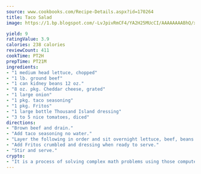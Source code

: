 ```yaml
---
source: www.cookbooks.com/Recipe-Details.aspx?id=170264
title: Taco Salad
image: https://1.bp.blogspot.com/-LvJpivRmCF4/YA2H25MUcCI/AAAAAAAABhQ/xgndXuMf7Zopp5S4RExCblnSp5YGujfSQCLcBGAsYHQ/s320/8.png

yield: 9
ratingValue: 3.9
calories: 238 calories
reviewCount: 411
cookTime: PT2H
prepTime: PT21M
ingredients:
- "1 medium head lettuce, chopped"
- "1 lb. ground beef"
- "1 can kidney beans 12 oz."
- "8 oz. pkg. Cheddar cheese, grated"
- "1 large onion"
- "1 pkg. taco seasoning"
- "1 pkg. Fritos"
- "1 large bottle Thousand Island dressing"
- "3 to 5 nice tomatoes, diced"
directions:
- "Brown beef and drain."
- "Add taco seasoning no water."
- "Layer the following in order and sit overnight lettuce, beef, beans drained, onion, tomatoes and cheese."
- "Add Fritos crumbled and dressing when ready to serve."
- "Stir and serve."
crypto:
- "It is a process of solving complex math problems using those computers which run bitcoin software."
---
```

